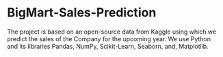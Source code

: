 # BigMart-Sales-Prediction
The project is based on an open-source data from Kaggle using which we predict the sales of the Company for the upcoming year.
We use Python and its libraries Pandas, NumPy, Scikit-Learn, Seaborn, and, Matplotlib.
